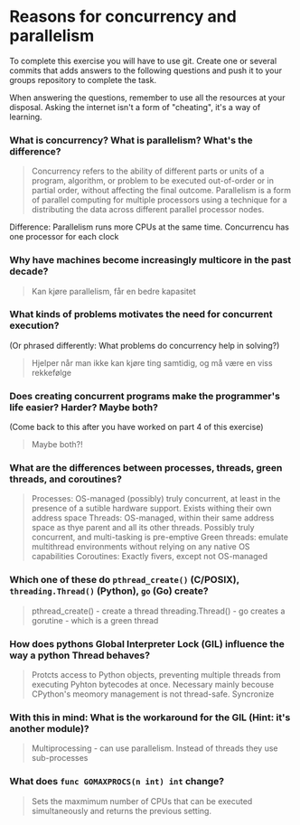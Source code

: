 # Reasons for concurrency and parallelism


To complete this exercise you will have to use git. Create one or several commits that adds answers to the following questions and push it to your groups repository to complete the task.

When answering the questions, remember to use all the resources at your disposal. Asking the internet isn't a form of "cheating", it's a way of learning.

 ### What is concurrency? What is parallelism? What's the difference?
 > Concurrency refers to the ability of different parts or units of a program, algorithm, or problem to be executed out-of-order or in partial order, without affecting the final outcome.
 Parallelism is a form of parallel computing for multiple processors using a technique for a distributing the data across different parallel processor nodes.

 Difference: Parallelism runs more CPUs at the same time. Concurrencu has one processor for each clock

 ### Why have machines become increasingly multicore in the past decade?
 > Kan kjøre parallelism, får en bedre kapasitet

 ### What kinds of problems motivates the need for concurrent execution?
 (Or phrased differently: What problems do concurrency help in solving?)
 > Hjelper når man ikke kan kjøre ting samtidig, og må være en viss rekkefølge

 ### Does creating concurrent programs make the programmer's life easier? Harder? Maybe both?
 (Come back to this after you have worked on part 4 of this exercise)
 > Maybe both?!

 ### What are the differences between processes, threads, green threads, and coroutines?
 > Processes: OS-managed (possibly) truly concurrent, at least in the presence of a sutible hardware support. Exists withing their own address space
 Threads: OS-managed, within their same address space as thye parent and all its other threads. Possibly truly concurrent, and multi-tasking is pre-emptive
 Green threads: emulate multithread environments without relying on any native OS capabilities
 Coroutines: Exactly fivers, except not OS-managed

 ### Which one of these do `pthread_create()` (C/POSIX), `threading.Thread()` (Python), `go` (Go) create?
 >  pthread_create() - create a thread
 threading.Thread() -
 go creates a gorutine - which is a green thread


 ### How does pythons Global Interpreter Lock (GIL) influence the way a python Thread behaves?
 > Protcts access to Python objects, preventing multiple threads from executing Pyhton bytecodes at once. Necessary mainly becouse CPython's meomory management is not thread-safe. Syncronize

 ### With this in mind: What is the workaround for the GIL (Hint: it's another module)?
 > Multiprocessing - can use parallelism. Instead of threads they use sub-processes

 ### What does `func GOMAXPROCS(n int) int` change?
 > Sets the maxmimum number of CPUs that can be executed simultaneously and returns the previous setting.

